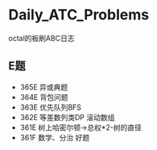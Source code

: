 # Daily_ATC_Problems
octal的板刷ABC日志
## E题
- 365E 异或典题
- 364E 背包问题
- 363E 优先队列BFS
- 362E 等差数列类DP 滚动数组
- 361E 树上哈密尔顿->总权*2-树的直径
- 361F 数学、分治 好题
